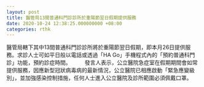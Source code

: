 ```yaml
---
layout: post
title: 醫管局13間普通科門診診所於重陽節翌日假期提供服務
date: 2020-10-24 12:38:25.000000000 +08:00
categories: rthk
---
```


醫管局轄下其中13間普通科門診診所將於重陽節翌日假期，即本月26日提供服務。求診人士可如平日般以電話或透過「HA Go」手機程式內的「預約普通科門診」功能，預約診症時間。
　　 
發言人表示，公立醫院急症室在假期期間會如常提供服務，因應新型冠狀病毒病的最新情況，公立醫院已相應啟動「緊急應變級別」，並加強感染控制措施，任何人士進入公立醫院及診所範圍必須佩戴口罩。
